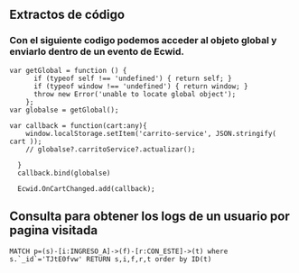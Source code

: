 ## Extractos de código

### Con el siguiente codigo podemos acceder al objeto global y enviarlo dentro de un evento de Ecwid.


```
var getGlobal = function () {
      if (typeof self !== 'undefined') { return self; }
      if (typeof window !== 'undefined') { return window; }
      throw new Error('unable to locate global object');
    };
var globalse = getGlobal();

var callback = function(cart:any){
    window.localStorage.setItem('carrito-service', JSON.stringify( cart ));
    // globalse?.carritoService?.actualizar();

  }
  callback.bind(globalse)

  Ecwid.OnCartChanged.add(callback);
```

## Consulta para obtener los logs de un usuario por pagina visitada
```
MATCH p=(s)-[i:INGRESO_A]->(f)-[r:CON_ESTE]->(t) where s.`_id`='TJtE0fvw' RETURN s,i,f,r,t order by ID(t)
```
